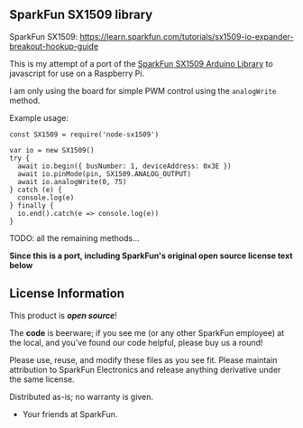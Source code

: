 SparkFun SX1509 library
-----------------------

SparkFun SX1509: https://learn.sparkfun.com/tutorials/sx1509-io-expander-breakout-hookup-guide

This is my attempt of a port of the [SparkFun SX1509 Arduino Library](https://github.com/sparkfun/SparkFun_SX1509_Arduino_Library) to javascript for use on a Raspberry Pi.

I am only using the board for simple PWM control using the `analogWrite` method.

Example usage:

```
const SX1509 = require('node-sx1509')

var io = new SX1509()
try {
  await io.begin({ busNumber: 1, deviceAddress: 0x3E })
  await io.pinMode(pin, SX1509.ANALOG_OUTPUT)
  await io.analogWrite(0, 75)
} catch (e) {
  console.log(e)
} finally {
  io.end().catch(e => console.log(e))
}

```

TODO: all the remaining methods...



**Since this is a port, including SparkFun's original open source license text below**

License Information
-------------------

This product is _**open source**_!

The **code** is beerware; if you see me (or any other SparkFun employee) at the local, and you've found our code helpful, please buy us a round!

Please use, reuse, and modify these files as you see fit. Please maintain attribution to SparkFun Electronics and release anything derivative under the same license.

Distributed as-is; no warranty is given.

- Your friends at SparkFun.